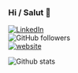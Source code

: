 ### Hi / Salut 👋

[![LinkedIn](https://img.shields.io/badge/-blue?style=flat-square&logo=Linkedin&logoColor=white&link=https://www.linkedin.com/in/sebastien-blanchet/)](https://www.linkedin.com/in/sebastien-blanchet/)<br/>
![GitHub followers](https://img.shields.io/github/followers/sebastienblanchet?label=Follow&style=social) <br/>
[![website](https://img.shields.io/badge/Website-46a2f1.svg?&style=flat-square&logo=Google-Chrome&logoColor=white&link=https://sebastienblanchet.github.io/portfolio/)](https://sebastienblanchet.github.io/portfolio/)<br/>

![Github stats](https://github-readme-stats.vercel.app/api?username=sebastienblanchet)
